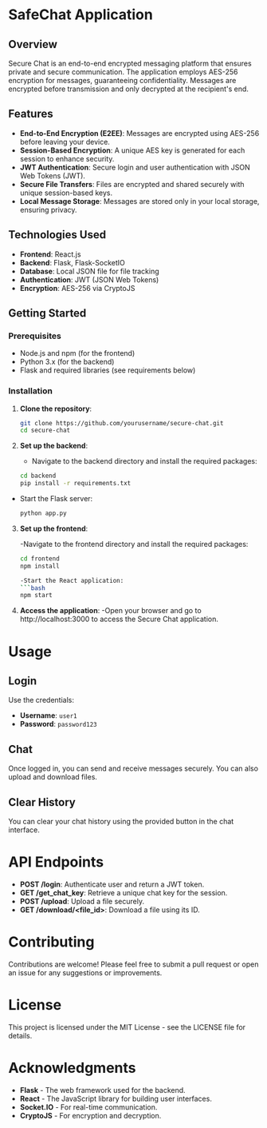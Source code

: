 # SafeChat Application

## Overview

Secure Chat is an end-to-end encrypted messaging platform that ensures private and secure communication. The application employs AES-256 encryption for messages, guaranteeing confidentiality. Messages are encrypted before transmission and only decrypted at the recipient's end.

## Features

- **End-to-End Encryption (E2EE)**: Messages are encrypted using AES-256 before leaving your device.
- **Session-Based Encryption**: A unique AES key is generated for each session to enhance security.
- **JWT Authentication**: Secure login and user authentication with JSON Web Tokens (JWT).
- **Secure File Transfers**: Files are encrypted and shared securely with unique session-based keys.
- **Local Message Storage**: Messages are stored only in your local storage, ensuring privacy.

## Technologies Used

- **Frontend**: React.js
- **Backend**: Flask, Flask-SocketIO
- **Database**: Local JSON file for file tracking
- **Authentication**: JWT (JSON Web Tokens)
- **Encryption**: AES-256 via CryptoJS

## Getting Started

### Prerequisites

- Node.js and npm (for the frontend)
- Python 3.x (for the backend)
- Flask and required libraries (see requirements below)

### Installation

1. **Clone the repository**:

   ```bash
   git clone https://github.com/yourusername/secure-chat.git
   cd secure-chat

2. **Set up the backend**:

   - Navigate to the backend directory and install the required packages:
   ```bash
   cd backend
   pip install -r requirements.txt

  - Start the Flask server:
    ```bash
    python app.py
    
3. **Set up the frontend**:
   
   -Navigate to the frontend directory and install the required packages:
   ```bash
   cd frontend
   npm install

   -Start the React application:
   ```bash
   npm start

4. **Access the application**:
   -Open your browser and go to http://localhost:3000 to access the Secure Chat application.

# Usage

## Login
Use the credentials:

- **Username**: `user1`
- **Password**: `password123`

## Chat
Once logged in, you can send and receive messages securely. You can also upload and download files.

## Clear History
You can clear your chat history using the provided button in the chat interface.

# API Endpoints

- **POST /login**: Authenticate user and return a JWT token.
- **GET /get_chat_key**: Retrieve a unique chat key for the session.
- **POST /upload**: Upload a file securely.
- **GET /download/<file_id>**: Download a file using its ID.

# Contributing

Contributions are welcome! Please feel free to submit a pull request or open an issue for any suggestions or improvements.

# License

This project is licensed under the MIT License - see the LICENSE file for details.

# Acknowledgments

- **Flask** - The web framework used for the backend.
- **React** - The JavaScript library for building user interfaces.
- **Socket.IO** - For real-time communication.
- **CryptoJS** - For encryption and decryption.
